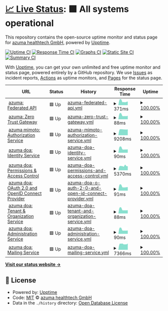 # [📈 Live Status](https://status.azuma-health.tech): <!--live status--> **🟩 All systems operational**

This repository contains the open-source uptime monitor and status page for [azuma healthtech GmbH](https://status.azuma-health.tech), powered by [Upptime](https://github.com/upptime/upptime).

[![Uptime CI](https://github.com/azuma-healthtech/uptime-prd/workflows/Uptime%20CI/badge.svg)](https://github.com/azuma-healthtech/uptime-prd/actions?query=workflow%3A%22Uptime+CI%22)
[![Response Time CI](https://github.com/azuma-healthtech/uptime-prd/workflows/Response%20Time%20CI/badge.svg)](https://github.com/azuma-healthtech/uptime-prd/actions?query=workflow%3A%22Response+Time+CI%22)
[![Graphs CI](https://github.com/azuma-healthtech/uptime-prd/workflows/Graphs%20CI/badge.svg)](https://github.com/azuma-healthtech/uptime-prd/actions?query=workflow%3A%22Graphs+CI%22)
[![Static Site CI](https://github.com/azuma-healthtech/uptime-prd/workflows/Static%20Site%20CI/badge.svg)](https://github.com/azuma-healthtech/uptime-prd/actions?query=workflow%3A%22Static+Site+CI%22)
[![Summary CI](https://github.com/azuma-healthtech/uptime-prd/workflows/Summary%20CI/badge.svg)](https://github.com/azuma-healthtech/uptime-prd/actions?query=workflow%3A%22Summary+CI%22)

With [Upptime](https://upptime.js.org), you can get your own unlimited and free uptime monitor and status page, powered entirely by a GitHub repository. We use [Issues](https://github.com/azuma-healthtech/uptime-prd/issues) as incident reports, [Actions](https://github.com/azuma-healthtech/uptime-prd/actions) as uptime monitors, and [Pages](https://status.azuma-health.tech) for the status page.

<!--start: status pages-->
<!-- This summary is generated by Upptime (https://github.com/upptime/upptime) -->
<!-- Do not edit this manually, your changes will be overwritten -->
<!-- prettier-ignore -->
| URL | Status | History | Response Time | Uptime |
| --- | ------ | ------- | ------------- | ------ |
| <img alt="" src="https://icons.duckduckgo.com/ip3/azuma-health.tech.ico" height="13"> [azuma: Federated API](https://azuma-health.tech/health/doa-gateway) | 🟩 Up | [azuma-federated-api.yml](https://github.com/azuma-healthtech-public/uptime-prd/commits/HEAD/history/azuma-federated-api.yml) | <details><summary><img alt="Response time graph" src="./graphs/azuma-federated-api/response-time-week.png" height="20"> 371ms</summary><br><a href="https://status.azuma-health.tech/history/azuma-federated-api"><img alt="Response time 481" src="https://img.shields.io/endpoint?url=https%3A%2F%2Fraw.githubusercontent.com%2Fazuma-healthtech-public%2Fuptime-prd%2FHEAD%2Fapi%2Fazuma-federated-api%2Fresponse-time.json"></a><br><a href="https://status.azuma-health.tech/history/azuma-federated-api"><img alt="24-hour response time 348" src="https://img.shields.io/endpoint?url=https%3A%2F%2Fraw.githubusercontent.com%2Fazuma-healthtech-public%2Fuptime-prd%2FHEAD%2Fapi%2Fazuma-federated-api%2Fresponse-time-day.json"></a><br><a href="https://status.azuma-health.tech/history/azuma-federated-api"><img alt="7-day response time 371" src="https://img.shields.io/endpoint?url=https%3A%2F%2Fraw.githubusercontent.com%2Fazuma-healthtech-public%2Fuptime-prd%2FHEAD%2Fapi%2Fazuma-federated-api%2Fresponse-time-week.json"></a><br><a href="https://status.azuma-health.tech/history/azuma-federated-api"><img alt="30-day response time 420" src="https://img.shields.io/endpoint?url=https%3A%2F%2Fraw.githubusercontent.com%2Fazuma-healthtech-public%2Fuptime-prd%2FHEAD%2Fapi%2Fazuma-federated-api%2Fresponse-time-month.json"></a><br><a href="https://status.azuma-health.tech/history/azuma-federated-api"><img alt="1-year response time 481" src="https://img.shields.io/endpoint?url=https%3A%2F%2Fraw.githubusercontent.com%2Fazuma-healthtech-public%2Fuptime-prd%2FHEAD%2Fapi%2Fazuma-federated-api%2Fresponse-time-year.json"></a></details> | <details><summary><a href="https://status.azuma-health.tech/history/azuma-federated-api">100.00%</a></summary><a href="https://status.azuma-health.tech/history/azuma-federated-api"><img alt="All-time uptime 100.00%" src="https://img.shields.io/endpoint?url=https%3A%2F%2Fraw.githubusercontent.com%2Fazuma-healthtech-public%2Fuptime-prd%2FHEAD%2Fapi%2Fazuma-federated-api%2Fuptime.json"></a><br><a href="https://status.azuma-health.tech/history/azuma-federated-api"><img alt="24-hour uptime 100.00%" src="https://img.shields.io/endpoint?url=https%3A%2F%2Fraw.githubusercontent.com%2Fazuma-healthtech-public%2Fuptime-prd%2FHEAD%2Fapi%2Fazuma-federated-api%2Fuptime-day.json"></a><br><a href="https://status.azuma-health.tech/history/azuma-federated-api"><img alt="7-day uptime 100.00%" src="https://img.shields.io/endpoint?url=https%3A%2F%2Fraw.githubusercontent.com%2Fazuma-healthtech-public%2Fuptime-prd%2FHEAD%2Fapi%2Fazuma-federated-api%2Fuptime-week.json"></a><br><a href="https://status.azuma-health.tech/history/azuma-federated-api"><img alt="30-day uptime 100.00%" src="https://img.shields.io/endpoint?url=https%3A%2F%2Fraw.githubusercontent.com%2Fazuma-healthtech-public%2Fuptime-prd%2FHEAD%2Fapi%2Fazuma-federated-api%2Fuptime-month.json"></a><br><a href="https://status.azuma-health.tech/history/azuma-federated-api"><img alt="1-year uptime 100.00%" src="https://img.shields.io/endpoint?url=https%3A%2F%2Fraw.githubusercontent.com%2Fazuma-healthtech-public%2Fuptime-prd%2FHEAD%2Fapi%2Fazuma-federated-api%2Fuptime-year.json"></a></details>
| <img alt="" src="https://icons.duckduckgo.com/ip3/azuma-health.tech.ico" height="13"> [azuma: Zero Trust Gateway](https://azuma-health.tech/health/gateway) | 🟩 Up | [azuma-zero-trust-gateway.yml](https://github.com/azuma-healthtech-public/uptime-prd/commits/HEAD/history/azuma-zero-trust-gateway.yml) | <details><summary><img alt="Response time graph" src="./graphs/azuma-zero-trust-gateway/response-time-week.png" height="20"> 88ms</summary><br><a href="https://status.azuma-health.tech/history/azuma-zero-trust-gateway"><img alt="Response time 92" src="https://img.shields.io/endpoint?url=https%3A%2F%2Fraw.githubusercontent.com%2Fazuma-healthtech-public%2Fuptime-prd%2FHEAD%2Fapi%2Fazuma-zero-trust-gateway%2Fresponse-time.json"></a><br><a href="https://status.azuma-health.tech/history/azuma-zero-trust-gateway"><img alt="24-hour response time 77" src="https://img.shields.io/endpoint?url=https%3A%2F%2Fraw.githubusercontent.com%2Fazuma-healthtech-public%2Fuptime-prd%2FHEAD%2Fapi%2Fazuma-zero-trust-gateway%2Fresponse-time-day.json"></a><br><a href="https://status.azuma-health.tech/history/azuma-zero-trust-gateway"><img alt="7-day response time 88" src="https://img.shields.io/endpoint?url=https%3A%2F%2Fraw.githubusercontent.com%2Fazuma-healthtech-public%2Fuptime-prd%2FHEAD%2Fapi%2Fazuma-zero-trust-gateway%2Fresponse-time-week.json"></a><br><a href="https://status.azuma-health.tech/history/azuma-zero-trust-gateway"><img alt="30-day response time 94" src="https://img.shields.io/endpoint?url=https%3A%2F%2Fraw.githubusercontent.com%2Fazuma-healthtech-public%2Fuptime-prd%2FHEAD%2Fapi%2Fazuma-zero-trust-gateway%2Fresponse-time-month.json"></a><br><a href="https://status.azuma-health.tech/history/azuma-zero-trust-gateway"><img alt="1-year response time 92" src="https://img.shields.io/endpoint?url=https%3A%2F%2Fraw.githubusercontent.com%2Fazuma-healthtech-public%2Fuptime-prd%2FHEAD%2Fapi%2Fazuma-zero-trust-gateway%2Fresponse-time-year.json"></a></details> | <details><summary><a href="https://status.azuma-health.tech/history/azuma-zero-trust-gateway">100.00%</a></summary><a href="https://status.azuma-health.tech/history/azuma-zero-trust-gateway"><img alt="All-time uptime 100.00%" src="https://img.shields.io/endpoint?url=https%3A%2F%2Fraw.githubusercontent.com%2Fazuma-healthtech-public%2Fuptime-prd%2FHEAD%2Fapi%2Fazuma-zero-trust-gateway%2Fuptime.json"></a><br><a href="https://status.azuma-health.tech/history/azuma-zero-trust-gateway"><img alt="24-hour uptime 100.00%" src="https://img.shields.io/endpoint?url=https%3A%2F%2Fraw.githubusercontent.com%2Fazuma-healthtech-public%2Fuptime-prd%2FHEAD%2Fapi%2Fazuma-zero-trust-gateway%2Fuptime-day.json"></a><br><a href="https://status.azuma-health.tech/history/azuma-zero-trust-gateway"><img alt="7-day uptime 100.00%" src="https://img.shields.io/endpoint?url=https%3A%2F%2Fraw.githubusercontent.com%2Fazuma-healthtech-public%2Fuptime-prd%2FHEAD%2Fapi%2Fazuma-zero-trust-gateway%2Fuptime-week.json"></a><br><a href="https://status.azuma-health.tech/history/azuma-zero-trust-gateway"><img alt="30-day uptime 100.00%" src="https://img.shields.io/endpoint?url=https%3A%2F%2Fraw.githubusercontent.com%2Fazuma-healthtech-public%2Fuptime-prd%2FHEAD%2Fapi%2Fazuma-zero-trust-gateway%2Fuptime-month.json"></a><br><a href="https://status.azuma-health.tech/history/azuma-zero-trust-gateway"><img alt="1-year uptime 100.00%" src="https://img.shields.io/endpoint?url=https%3A%2F%2Fraw.githubusercontent.com%2Fazuma-healthtech-public%2Fuptime-prd%2FHEAD%2Fapi%2Fazuma-zero-trust-gateway%2Fuptime-year.json"></a></details>
| <img alt="" src="https://icons.duckduckgo.com/ip3/azuma-health.tech.ico" height="13"> [azuma mimoto: Authorization Service](https://azuma-health.tech/health/mimoto-auth) | 🟩 Up | [azuma-mimoto-authorization-service.yml](https://github.com/azuma-healthtech-public/uptime-prd/commits/HEAD/history/azuma-mimoto-authorization-service.yml) | <details><summary><img alt="Response time graph" src="./graphs/azuma-mimoto-authorization-service/response-time-week.png" height="20"> 9208ms</summary><br><a href="https://status.azuma-health.tech/history/azuma-mimoto-authorization-service"><img alt="Response time 6392" src="https://img.shields.io/endpoint?url=https%3A%2F%2Fraw.githubusercontent.com%2Fazuma-healthtech-public%2Fuptime-prd%2FHEAD%2Fapi%2Fazuma-mimoto-authorization-service%2Fresponse-time.json"></a><br><a href="https://status.azuma-health.tech/history/azuma-mimoto-authorization-service"><img alt="24-hour response time 9289" src="https://img.shields.io/endpoint?url=https%3A%2F%2Fraw.githubusercontent.com%2Fazuma-healthtech-public%2Fuptime-prd%2FHEAD%2Fapi%2Fazuma-mimoto-authorization-service%2Fresponse-time-day.json"></a><br><a href="https://status.azuma-health.tech/history/azuma-mimoto-authorization-service"><img alt="7-day response time 9208" src="https://img.shields.io/endpoint?url=https%3A%2F%2Fraw.githubusercontent.com%2Fazuma-healthtech-public%2Fuptime-prd%2FHEAD%2Fapi%2Fazuma-mimoto-authorization-service%2Fresponse-time-week.json"></a><br><a href="https://status.azuma-health.tech/history/azuma-mimoto-authorization-service"><img alt="30-day response time 6392" src="https://img.shields.io/endpoint?url=https%3A%2F%2Fraw.githubusercontent.com%2Fazuma-healthtech-public%2Fuptime-prd%2FHEAD%2Fapi%2Fazuma-mimoto-authorization-service%2Fresponse-time-month.json"></a><br><a href="https://status.azuma-health.tech/history/azuma-mimoto-authorization-service"><img alt="1-year response time 6392" src="https://img.shields.io/endpoint?url=https%3A%2F%2Fraw.githubusercontent.com%2Fazuma-healthtech-public%2Fuptime-prd%2FHEAD%2Fapi%2Fazuma-mimoto-authorization-service%2Fresponse-time-year.json"></a></details> | <details><summary><a href="https://status.azuma-health.tech/history/azuma-mimoto-authorization-service">100.00%</a></summary><a href="https://status.azuma-health.tech/history/azuma-mimoto-authorization-service"><img alt="All-time uptime 99.91%" src="https://img.shields.io/endpoint?url=https%3A%2F%2Fraw.githubusercontent.com%2Fazuma-healthtech-public%2Fuptime-prd%2FHEAD%2Fapi%2Fazuma-mimoto-authorization-service%2Fuptime.json"></a><br><a href="https://status.azuma-health.tech/history/azuma-mimoto-authorization-service"><img alt="24-hour uptime 100.00%" src="https://img.shields.io/endpoint?url=https%3A%2F%2Fraw.githubusercontent.com%2Fazuma-healthtech-public%2Fuptime-prd%2FHEAD%2Fapi%2Fazuma-mimoto-authorization-service%2Fuptime-day.json"></a><br><a href="https://status.azuma-health.tech/history/azuma-mimoto-authorization-service"><img alt="7-day uptime 100.00%" src="https://img.shields.io/endpoint?url=https%3A%2F%2Fraw.githubusercontent.com%2Fazuma-healthtech-public%2Fuptime-prd%2FHEAD%2Fapi%2Fazuma-mimoto-authorization-service%2Fuptime-week.json"></a><br><a href="https://status.azuma-health.tech/history/azuma-mimoto-authorization-service"><img alt="30-day uptime 99.91%" src="https://img.shields.io/endpoint?url=https%3A%2F%2Fraw.githubusercontent.com%2Fazuma-healthtech-public%2Fuptime-prd%2FHEAD%2Fapi%2Fazuma-mimoto-authorization-service%2Fuptime-month.json"></a><br><a href="https://status.azuma-health.tech/history/azuma-mimoto-authorization-service"><img alt="1-year uptime 99.91%" src="https://img.shields.io/endpoint?url=https%3A%2F%2Fraw.githubusercontent.com%2Fazuma-healthtech-public%2Fuptime-prd%2FHEAD%2Fapi%2Fazuma-mimoto-authorization-service%2Fuptime-year.json"></a></details>
| <img alt="" src="https://icons.duckduckgo.com/ip3/azuma-health.tech.ico" height="13"> [azuma doa: Identity Service](https://azuma-health.tech/health/doa-idp) | 🟩 Up | [azuma-doa-identity-service.yml](https://github.com/azuma-healthtech-public/uptime-prd/commits/HEAD/history/azuma-doa-identity-service.yml) | <details><summary><img alt="Response time graph" src="./graphs/azuma-doa-identity-service/response-time-week.png" height="20"> 90ms</summary><br><a href="https://status.azuma-health.tech/history/azuma-doa-identity-service"><img alt="Response time 95" src="https://img.shields.io/endpoint?url=https%3A%2F%2Fraw.githubusercontent.com%2Fazuma-healthtech-public%2Fuptime-prd%2FHEAD%2Fapi%2Fazuma-doa-identity-service%2Fresponse-time.json"></a><br><a href="https://status.azuma-health.tech/history/azuma-doa-identity-service"><img alt="24-hour response time 74" src="https://img.shields.io/endpoint?url=https%3A%2F%2Fraw.githubusercontent.com%2Fazuma-healthtech-public%2Fuptime-prd%2FHEAD%2Fapi%2Fazuma-doa-identity-service%2Fresponse-time-day.json"></a><br><a href="https://status.azuma-health.tech/history/azuma-doa-identity-service"><img alt="7-day response time 90" src="https://img.shields.io/endpoint?url=https%3A%2F%2Fraw.githubusercontent.com%2Fazuma-healthtech-public%2Fuptime-prd%2FHEAD%2Fapi%2Fazuma-doa-identity-service%2Fresponse-time-week.json"></a><br><a href="https://status.azuma-health.tech/history/azuma-doa-identity-service"><img alt="30-day response time 96" src="https://img.shields.io/endpoint?url=https%3A%2F%2Fraw.githubusercontent.com%2Fazuma-healthtech-public%2Fuptime-prd%2FHEAD%2Fapi%2Fazuma-doa-identity-service%2Fresponse-time-month.json"></a><br><a href="https://status.azuma-health.tech/history/azuma-doa-identity-service"><img alt="1-year response time 95" src="https://img.shields.io/endpoint?url=https%3A%2F%2Fraw.githubusercontent.com%2Fazuma-healthtech-public%2Fuptime-prd%2FHEAD%2Fapi%2Fazuma-doa-identity-service%2Fresponse-time-year.json"></a></details> | <details><summary><a href="https://status.azuma-health.tech/history/azuma-doa-identity-service">100.00%</a></summary><a href="https://status.azuma-health.tech/history/azuma-doa-identity-service"><img alt="All-time uptime 100.00%" src="https://img.shields.io/endpoint?url=https%3A%2F%2Fraw.githubusercontent.com%2Fazuma-healthtech-public%2Fuptime-prd%2FHEAD%2Fapi%2Fazuma-doa-identity-service%2Fuptime.json"></a><br><a href="https://status.azuma-health.tech/history/azuma-doa-identity-service"><img alt="24-hour uptime 100.00%" src="https://img.shields.io/endpoint?url=https%3A%2F%2Fraw.githubusercontent.com%2Fazuma-healthtech-public%2Fuptime-prd%2FHEAD%2Fapi%2Fazuma-doa-identity-service%2Fuptime-day.json"></a><br><a href="https://status.azuma-health.tech/history/azuma-doa-identity-service"><img alt="7-day uptime 100.00%" src="https://img.shields.io/endpoint?url=https%3A%2F%2Fraw.githubusercontent.com%2Fazuma-healthtech-public%2Fuptime-prd%2FHEAD%2Fapi%2Fazuma-doa-identity-service%2Fuptime-week.json"></a><br><a href="https://status.azuma-health.tech/history/azuma-doa-identity-service"><img alt="30-day uptime 100.00%" src="https://img.shields.io/endpoint?url=https%3A%2F%2Fraw.githubusercontent.com%2Fazuma-healthtech-public%2Fuptime-prd%2FHEAD%2Fapi%2Fazuma-doa-identity-service%2Fuptime-month.json"></a><br><a href="https://status.azuma-health.tech/history/azuma-doa-identity-service"><img alt="1-year uptime 100.00%" src="https://img.shields.io/endpoint?url=https%3A%2F%2Fraw.githubusercontent.com%2Fazuma-healthtech-public%2Fuptime-prd%2FHEAD%2Fapi%2Fazuma-doa-identity-service%2Fuptime-year.json"></a></details>
| <img alt="" src="https://icons.duckduckgo.com/ip3/azuma-health.tech.ico" height="13"> [azuma doa: Permissions & Access Control](https://azuma-health.tech/health/doa-acl) | 🟩 Up | [azuma-doa-permissions-and-access-control.yml](https://github.com/azuma-healthtech-public/uptime-prd/commits/HEAD/history/azuma-doa-permissions-and-access-control.yml) | <details><summary><img alt="Response time graph" src="./graphs/azuma-doa-permissions-and-access-control/response-time-week.png" height="20"> 5370ms</summary><br><a href="https://status.azuma-health.tech/history/azuma-doa-permissions-and-access-control"><img alt="Response time 5162" src="https://img.shields.io/endpoint?url=https%3A%2F%2Fraw.githubusercontent.com%2Fazuma-healthtech-public%2Fuptime-prd%2FHEAD%2Fapi%2Fazuma-doa-permissions-and-access-control%2Fresponse-time.json"></a><br><a href="https://status.azuma-health.tech/history/azuma-doa-permissions-and-access-control"><img alt="24-hour response time 5015" src="https://img.shields.io/endpoint?url=https%3A%2F%2Fraw.githubusercontent.com%2Fazuma-healthtech-public%2Fuptime-prd%2FHEAD%2Fapi%2Fazuma-doa-permissions-and-access-control%2Fresponse-time-day.json"></a><br><a href="https://status.azuma-health.tech/history/azuma-doa-permissions-and-access-control"><img alt="7-day response time 5370" src="https://img.shields.io/endpoint?url=https%3A%2F%2Fraw.githubusercontent.com%2Fazuma-healthtech-public%2Fuptime-prd%2FHEAD%2Fapi%2Fazuma-doa-permissions-and-access-control%2Fresponse-time-week.json"></a><br><a href="https://status.azuma-health.tech/history/azuma-doa-permissions-and-access-control"><img alt="30-day response time 5220" src="https://img.shields.io/endpoint?url=https%3A%2F%2Fraw.githubusercontent.com%2Fazuma-healthtech-public%2Fuptime-prd%2FHEAD%2Fapi%2Fazuma-doa-permissions-and-access-control%2Fresponse-time-month.json"></a><br><a href="https://status.azuma-health.tech/history/azuma-doa-permissions-and-access-control"><img alt="1-year response time 5162" src="https://img.shields.io/endpoint?url=https%3A%2F%2Fraw.githubusercontent.com%2Fazuma-healthtech-public%2Fuptime-prd%2FHEAD%2Fapi%2Fazuma-doa-permissions-and-access-control%2Fresponse-time-year.json"></a></details> | <details><summary><a href="https://status.azuma-health.tech/history/azuma-doa-permissions-and-access-control">100.00%</a></summary><a href="https://status.azuma-health.tech/history/azuma-doa-permissions-and-access-control"><img alt="All-time uptime 99.84%" src="https://img.shields.io/endpoint?url=https%3A%2F%2Fraw.githubusercontent.com%2Fazuma-healthtech-public%2Fuptime-prd%2FHEAD%2Fapi%2Fazuma-doa-permissions-and-access-control%2Fuptime.json"></a><br><a href="https://status.azuma-health.tech/history/azuma-doa-permissions-and-access-control"><img alt="24-hour uptime 100.00%" src="https://img.shields.io/endpoint?url=https%3A%2F%2Fraw.githubusercontent.com%2Fazuma-healthtech-public%2Fuptime-prd%2FHEAD%2Fapi%2Fazuma-doa-permissions-and-access-control%2Fuptime-day.json"></a><br><a href="https://status.azuma-health.tech/history/azuma-doa-permissions-and-access-control"><img alt="7-day uptime 100.00%" src="https://img.shields.io/endpoint?url=https%3A%2F%2Fraw.githubusercontent.com%2Fazuma-healthtech-public%2Fuptime-prd%2FHEAD%2Fapi%2Fazuma-doa-permissions-and-access-control%2Fuptime-week.json"></a><br><a href="https://status.azuma-health.tech/history/azuma-doa-permissions-and-access-control"><img alt="30-day uptime 100.00%" src="https://img.shields.io/endpoint?url=https%3A%2F%2Fraw.githubusercontent.com%2Fazuma-healthtech-public%2Fuptime-prd%2FHEAD%2Fapi%2Fazuma-doa-permissions-and-access-control%2Fuptime-month.json"></a><br><a href="https://status.azuma-health.tech/history/azuma-doa-permissions-and-access-control"><img alt="1-year uptime 99.84%" src="https://img.shields.io/endpoint?url=https%3A%2F%2Fraw.githubusercontent.com%2Fazuma-healthtech-public%2Fuptime-prd%2FHEAD%2Fapi%2Fazuma-doa-permissions-and-access-control%2Fuptime-year.json"></a></details>
| <img alt="" src="https://icons.duckduckgo.com/ip3/azuma-health.tech.ico" height="13"> [azuma doa: OAuth 2.0 and OpenID Connect Provider](https://azuma-health.tech/health/doa-oidc) | 🟩 Up | [azuma-doa-o-auth-2-0-and-open-id-connect-provider.yml](https://github.com/azuma-healthtech-public/uptime-prd/commits/HEAD/history/azuma-doa-o-auth-2-0-and-open-id-connect-provider.yml) | <details><summary><img alt="Response time graph" src="./graphs/azuma-doa-o-auth-2-0-and-open-id-connect-provider/response-time-week.png" height="20"> 91ms</summary><br><a href="https://status.azuma-health.tech/history/azuma-doa-o-auth-2-0-and-open-id-connect-provider"><img alt="Response time 95" src="https://img.shields.io/endpoint?url=https%3A%2F%2Fraw.githubusercontent.com%2Fazuma-healthtech-public%2Fuptime-prd%2FHEAD%2Fapi%2Fazuma-doa-o-auth-2-0-and-open-id-connect-provider%2Fresponse-time.json"></a><br><a href="https://status.azuma-health.tech/history/azuma-doa-o-auth-2-0-and-open-id-connect-provider"><img alt="24-hour response time 78" src="https://img.shields.io/endpoint?url=https%3A%2F%2Fraw.githubusercontent.com%2Fazuma-healthtech-public%2Fuptime-prd%2FHEAD%2Fapi%2Fazuma-doa-o-auth-2-0-and-open-id-connect-provider%2Fresponse-time-day.json"></a><br><a href="https://status.azuma-health.tech/history/azuma-doa-o-auth-2-0-and-open-id-connect-provider"><img alt="7-day response time 91" src="https://img.shields.io/endpoint?url=https%3A%2F%2Fraw.githubusercontent.com%2Fazuma-healthtech-public%2Fuptime-prd%2FHEAD%2Fapi%2Fazuma-doa-o-auth-2-0-and-open-id-connect-provider%2Fresponse-time-week.json"></a><br><a href="https://status.azuma-health.tech/history/azuma-doa-o-auth-2-0-and-open-id-connect-provider"><img alt="30-day response time 96" src="https://img.shields.io/endpoint?url=https%3A%2F%2Fraw.githubusercontent.com%2Fazuma-healthtech-public%2Fuptime-prd%2FHEAD%2Fapi%2Fazuma-doa-o-auth-2-0-and-open-id-connect-provider%2Fresponse-time-month.json"></a><br><a href="https://status.azuma-health.tech/history/azuma-doa-o-auth-2-0-and-open-id-connect-provider"><img alt="1-year response time 95" src="https://img.shields.io/endpoint?url=https%3A%2F%2Fraw.githubusercontent.com%2Fazuma-healthtech-public%2Fuptime-prd%2FHEAD%2Fapi%2Fazuma-doa-o-auth-2-0-and-open-id-connect-provider%2Fresponse-time-year.json"></a></details> | <details><summary><a href="https://status.azuma-health.tech/history/azuma-doa-o-auth-2-0-and-open-id-connect-provider">100.00%</a></summary><a href="https://status.azuma-health.tech/history/azuma-doa-o-auth-2-0-and-open-id-connect-provider"><img alt="All-time uptime 100.00%" src="https://img.shields.io/endpoint?url=https%3A%2F%2Fraw.githubusercontent.com%2Fazuma-healthtech-public%2Fuptime-prd%2FHEAD%2Fapi%2Fazuma-doa-o-auth-2-0-and-open-id-connect-provider%2Fuptime.json"></a><br><a href="https://status.azuma-health.tech/history/azuma-doa-o-auth-2-0-and-open-id-connect-provider"><img alt="24-hour uptime 100.00%" src="https://img.shields.io/endpoint?url=https%3A%2F%2Fraw.githubusercontent.com%2Fazuma-healthtech-public%2Fuptime-prd%2FHEAD%2Fapi%2Fazuma-doa-o-auth-2-0-and-open-id-connect-provider%2Fuptime-day.json"></a><br><a href="https://status.azuma-health.tech/history/azuma-doa-o-auth-2-0-and-open-id-connect-provider"><img alt="7-day uptime 100.00%" src="https://img.shields.io/endpoint?url=https%3A%2F%2Fraw.githubusercontent.com%2Fazuma-healthtech-public%2Fuptime-prd%2FHEAD%2Fapi%2Fazuma-doa-o-auth-2-0-and-open-id-connect-provider%2Fuptime-week.json"></a><br><a href="https://status.azuma-health.tech/history/azuma-doa-o-auth-2-0-and-open-id-connect-provider"><img alt="30-day uptime 100.00%" src="https://img.shields.io/endpoint?url=https%3A%2F%2Fraw.githubusercontent.com%2Fazuma-healthtech-public%2Fuptime-prd%2FHEAD%2Fapi%2Fazuma-doa-o-auth-2-0-and-open-id-connect-provider%2Fuptime-month.json"></a><br><a href="https://status.azuma-health.tech/history/azuma-doa-o-auth-2-0-and-open-id-connect-provider"><img alt="1-year uptime 100.00%" src="https://img.shields.io/endpoint?url=https%3A%2F%2Fraw.githubusercontent.com%2Fazuma-healthtech-public%2Fuptime-prd%2FHEAD%2Fapi%2Fazuma-doa-o-auth-2-0-and-open-id-connect-provider%2Fuptime-year.json"></a></details>
| <img alt="" src="https://icons.duckduckgo.com/ip3/azuma-health.tech.ico" height="13"> [azuma doa: Tenant & Organization Service](https://azuma-health.tech/health/doa-organization) | 🟩 Up | [azuma-doa-tenant-and-organization-service.yml](https://github.com/azuma-healthtech-public/uptime-prd/commits/HEAD/history/azuma-doa-tenant-and-organization-service.yml) | <details><summary><img alt="Response time graph" src="./graphs/azuma-doa-tenant-and-organization-service/response-time-week.png" height="20"> 88ms</summary><br><a href="https://status.azuma-health.tech/history/azuma-doa-tenant-and-organization-service"><img alt="Response time 93" src="https://img.shields.io/endpoint?url=https%3A%2F%2Fraw.githubusercontent.com%2Fazuma-healthtech-public%2Fuptime-prd%2FHEAD%2Fapi%2Fazuma-doa-tenant-and-organization-service%2Fresponse-time.json"></a><br><a href="https://status.azuma-health.tech/history/azuma-doa-tenant-and-organization-service"><img alt="24-hour response time 72" src="https://img.shields.io/endpoint?url=https%3A%2F%2Fraw.githubusercontent.com%2Fazuma-healthtech-public%2Fuptime-prd%2FHEAD%2Fapi%2Fazuma-doa-tenant-and-organization-service%2Fresponse-time-day.json"></a><br><a href="https://status.azuma-health.tech/history/azuma-doa-tenant-and-organization-service"><img alt="7-day response time 88" src="https://img.shields.io/endpoint?url=https%3A%2F%2Fraw.githubusercontent.com%2Fazuma-healthtech-public%2Fuptime-prd%2FHEAD%2Fapi%2Fazuma-doa-tenant-and-organization-service%2Fresponse-time-week.json"></a><br><a href="https://status.azuma-health.tech/history/azuma-doa-tenant-and-organization-service"><img alt="30-day response time 95" src="https://img.shields.io/endpoint?url=https%3A%2F%2Fraw.githubusercontent.com%2Fazuma-healthtech-public%2Fuptime-prd%2FHEAD%2Fapi%2Fazuma-doa-tenant-and-organization-service%2Fresponse-time-month.json"></a><br><a href="https://status.azuma-health.tech/history/azuma-doa-tenant-and-organization-service"><img alt="1-year response time 93" src="https://img.shields.io/endpoint?url=https%3A%2F%2Fraw.githubusercontent.com%2Fazuma-healthtech-public%2Fuptime-prd%2FHEAD%2Fapi%2Fazuma-doa-tenant-and-organization-service%2Fresponse-time-year.json"></a></details> | <details><summary><a href="https://status.azuma-health.tech/history/azuma-doa-tenant-and-organization-service">100.00%</a></summary><a href="https://status.azuma-health.tech/history/azuma-doa-tenant-and-organization-service"><img alt="All-time uptime 100.00%" src="https://img.shields.io/endpoint?url=https%3A%2F%2Fraw.githubusercontent.com%2Fazuma-healthtech-public%2Fuptime-prd%2FHEAD%2Fapi%2Fazuma-doa-tenant-and-organization-service%2Fuptime.json"></a><br><a href="https://status.azuma-health.tech/history/azuma-doa-tenant-and-organization-service"><img alt="24-hour uptime 100.00%" src="https://img.shields.io/endpoint?url=https%3A%2F%2Fraw.githubusercontent.com%2Fazuma-healthtech-public%2Fuptime-prd%2FHEAD%2Fapi%2Fazuma-doa-tenant-and-organization-service%2Fuptime-day.json"></a><br><a href="https://status.azuma-health.tech/history/azuma-doa-tenant-and-organization-service"><img alt="7-day uptime 100.00%" src="https://img.shields.io/endpoint?url=https%3A%2F%2Fraw.githubusercontent.com%2Fazuma-healthtech-public%2Fuptime-prd%2FHEAD%2Fapi%2Fazuma-doa-tenant-and-organization-service%2Fuptime-week.json"></a><br><a href="https://status.azuma-health.tech/history/azuma-doa-tenant-and-organization-service"><img alt="30-day uptime 100.00%" src="https://img.shields.io/endpoint?url=https%3A%2F%2Fraw.githubusercontent.com%2Fazuma-healthtech-public%2Fuptime-prd%2FHEAD%2Fapi%2Fazuma-doa-tenant-and-organization-service%2Fuptime-month.json"></a><br><a href="https://status.azuma-health.tech/history/azuma-doa-tenant-and-organization-service"><img alt="1-year uptime 100.00%" src="https://img.shields.io/endpoint?url=https%3A%2F%2Fraw.githubusercontent.com%2Fazuma-healthtech-public%2Fuptime-prd%2FHEAD%2Fapi%2Fazuma-doa-tenant-and-organization-service%2Fuptime-year.json"></a></details>
| <img alt="" src="https://icons.duckduckgo.com/ip3/azuma-health.tech.ico" height="13"> [azuma doa: Administration Service](https://azuma-health.tech/health/doa-admin) | 🟩 Up | [azuma-doa-administration-service.yml](https://github.com/azuma-healthtech-public/uptime-prd/commits/HEAD/history/azuma-doa-administration-service.yml) | <details><summary><img alt="Response time graph" src="./graphs/azuma-doa-administration-service/response-time-week.png" height="20"> 90ms</summary><br><a href="https://status.azuma-health.tech/history/azuma-doa-administration-service"><img alt="Response time 95" src="https://img.shields.io/endpoint?url=https%3A%2F%2Fraw.githubusercontent.com%2Fazuma-healthtech-public%2Fuptime-prd%2FHEAD%2Fapi%2Fazuma-doa-administration-service%2Fresponse-time.json"></a><br><a href="https://status.azuma-health.tech/history/azuma-doa-administration-service"><img alt="24-hour response time 74" src="https://img.shields.io/endpoint?url=https%3A%2F%2Fraw.githubusercontent.com%2Fazuma-healthtech-public%2Fuptime-prd%2FHEAD%2Fapi%2Fazuma-doa-administration-service%2Fresponse-time-day.json"></a><br><a href="https://status.azuma-health.tech/history/azuma-doa-administration-service"><img alt="7-day response time 90" src="https://img.shields.io/endpoint?url=https%3A%2F%2Fraw.githubusercontent.com%2Fazuma-healthtech-public%2Fuptime-prd%2FHEAD%2Fapi%2Fazuma-doa-administration-service%2Fresponse-time-week.json"></a><br><a href="https://status.azuma-health.tech/history/azuma-doa-administration-service"><img alt="30-day response time 96" src="https://img.shields.io/endpoint?url=https%3A%2F%2Fraw.githubusercontent.com%2Fazuma-healthtech-public%2Fuptime-prd%2FHEAD%2Fapi%2Fazuma-doa-administration-service%2Fresponse-time-month.json"></a><br><a href="https://status.azuma-health.tech/history/azuma-doa-administration-service"><img alt="1-year response time 95" src="https://img.shields.io/endpoint?url=https%3A%2F%2Fraw.githubusercontent.com%2Fazuma-healthtech-public%2Fuptime-prd%2FHEAD%2Fapi%2Fazuma-doa-administration-service%2Fresponse-time-year.json"></a></details> | <details><summary><a href="https://status.azuma-health.tech/history/azuma-doa-administration-service">100.00%</a></summary><a href="https://status.azuma-health.tech/history/azuma-doa-administration-service"><img alt="All-time uptime 100.00%" src="https://img.shields.io/endpoint?url=https%3A%2F%2Fraw.githubusercontent.com%2Fazuma-healthtech-public%2Fuptime-prd%2FHEAD%2Fapi%2Fazuma-doa-administration-service%2Fuptime.json"></a><br><a href="https://status.azuma-health.tech/history/azuma-doa-administration-service"><img alt="24-hour uptime 100.00%" src="https://img.shields.io/endpoint?url=https%3A%2F%2Fraw.githubusercontent.com%2Fazuma-healthtech-public%2Fuptime-prd%2FHEAD%2Fapi%2Fazuma-doa-administration-service%2Fuptime-day.json"></a><br><a href="https://status.azuma-health.tech/history/azuma-doa-administration-service"><img alt="7-day uptime 100.00%" src="https://img.shields.io/endpoint?url=https%3A%2F%2Fraw.githubusercontent.com%2Fazuma-healthtech-public%2Fuptime-prd%2FHEAD%2Fapi%2Fazuma-doa-administration-service%2Fuptime-week.json"></a><br><a href="https://status.azuma-health.tech/history/azuma-doa-administration-service"><img alt="30-day uptime 100.00%" src="https://img.shields.io/endpoint?url=https%3A%2F%2Fraw.githubusercontent.com%2Fazuma-healthtech-public%2Fuptime-prd%2FHEAD%2Fapi%2Fazuma-doa-administration-service%2Fuptime-month.json"></a><br><a href="https://status.azuma-health.tech/history/azuma-doa-administration-service"><img alt="1-year uptime 100.00%" src="https://img.shields.io/endpoint?url=https%3A%2F%2Fraw.githubusercontent.com%2Fazuma-healthtech-public%2Fuptime-prd%2FHEAD%2Fapi%2Fazuma-doa-administration-service%2Fuptime-year.json"></a></details>
| <img alt="" src="https://icons.duckduckgo.com/ip3/azuma-health.tech.ico" height="13"> [azuma doa: Mailing Service](https://azuma-health.tech/health/doa-mailing) | 🟩 Up | [azuma-doa-mailing-service.yml](https://github.com/azuma-healthtech-public/uptime-prd/commits/HEAD/history/azuma-doa-mailing-service.yml) | <details><summary><img alt="Response time graph" src="./graphs/azuma-doa-mailing-service/response-time-week.png" height="20"> 7366ms</summary><br><a href="https://status.azuma-health.tech/history/azuma-doa-mailing-service"><img alt="Response time 9629" src="https://img.shields.io/endpoint?url=https%3A%2F%2Fraw.githubusercontent.com%2Fazuma-healthtech-public%2Fuptime-prd%2FHEAD%2Fapi%2Fazuma-doa-mailing-service%2Fresponse-time.json"></a><br><a href="https://status.azuma-health.tech/history/azuma-doa-mailing-service"><img alt="24-hour response time 7867" src="https://img.shields.io/endpoint?url=https%3A%2F%2Fraw.githubusercontent.com%2Fazuma-healthtech-public%2Fuptime-prd%2FHEAD%2Fapi%2Fazuma-doa-mailing-service%2Fresponse-time-day.json"></a><br><a href="https://status.azuma-health.tech/history/azuma-doa-mailing-service"><img alt="7-day response time 7366" src="https://img.shields.io/endpoint?url=https%3A%2F%2Fraw.githubusercontent.com%2Fazuma-healthtech-public%2Fuptime-prd%2FHEAD%2Fapi%2Fazuma-doa-mailing-service%2Fresponse-time-week.json"></a><br><a href="https://status.azuma-health.tech/history/azuma-doa-mailing-service"><img alt="30-day response time 7223" src="https://img.shields.io/endpoint?url=https%3A%2F%2Fraw.githubusercontent.com%2Fazuma-healthtech-public%2Fuptime-prd%2FHEAD%2Fapi%2Fazuma-doa-mailing-service%2Fresponse-time-month.json"></a><br><a href="https://status.azuma-health.tech/history/azuma-doa-mailing-service"><img alt="1-year response time 9629" src="https://img.shields.io/endpoint?url=https%3A%2F%2Fraw.githubusercontent.com%2Fazuma-healthtech-public%2Fuptime-prd%2FHEAD%2Fapi%2Fazuma-doa-mailing-service%2Fresponse-time-year.json"></a></details> | <details><summary><a href="https://status.azuma-health.tech/history/azuma-doa-mailing-service">100.00%</a></summary><a href="https://status.azuma-health.tech/history/azuma-doa-mailing-service"><img alt="All-time uptime 98.93%" src="https://img.shields.io/endpoint?url=https%3A%2F%2Fraw.githubusercontent.com%2Fazuma-healthtech-public%2Fuptime-prd%2FHEAD%2Fapi%2Fazuma-doa-mailing-service%2Fuptime.json"></a><br><a href="https://status.azuma-health.tech/history/azuma-doa-mailing-service"><img alt="24-hour uptime 100.00%" src="https://img.shields.io/endpoint?url=https%3A%2F%2Fraw.githubusercontent.com%2Fazuma-healthtech-public%2Fuptime-prd%2FHEAD%2Fapi%2Fazuma-doa-mailing-service%2Fuptime-day.json"></a><br><a href="https://status.azuma-health.tech/history/azuma-doa-mailing-service"><img alt="7-day uptime 100.00%" src="https://img.shields.io/endpoint?url=https%3A%2F%2Fraw.githubusercontent.com%2Fazuma-healthtech-public%2Fuptime-prd%2FHEAD%2Fapi%2Fazuma-doa-mailing-service%2Fuptime-week.json"></a><br><a href="https://status.azuma-health.tech/history/azuma-doa-mailing-service"><img alt="30-day uptime 100.00%" src="https://img.shields.io/endpoint?url=https%3A%2F%2Fraw.githubusercontent.com%2Fazuma-healthtech-public%2Fuptime-prd%2FHEAD%2Fapi%2Fazuma-doa-mailing-service%2Fuptime-month.json"></a><br><a href="https://status.azuma-health.tech/history/azuma-doa-mailing-service"><img alt="1-year uptime 98.93%" src="https://img.shields.io/endpoint?url=https%3A%2F%2Fraw.githubusercontent.com%2Fazuma-healthtech-public%2Fuptime-prd%2FHEAD%2Fapi%2Fazuma-doa-mailing-service%2Fuptime-year.json"></a></details>

<!--end: status pages-->

[**Visit our status website →**](https://status.azuma-health.tech)

## 📄 License

- Powered by: [Upptime](https://github.com/upptime/upptime)
- Code: [MIT](./LICENSE) © [azuma healthtech GmbH](https://status.azuma-health.tech)
- Data in the `./history` directory: [Open Database License](https://opendatacommons.org/licenses/odbl/1-0/)
